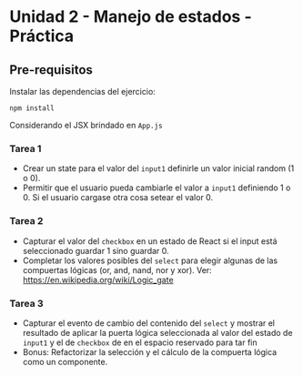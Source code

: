 # Unidad 2 - Manejo de estados - Práctica


## Pre-requisitos

Instalar las dependencias del ejercicio:

```
npm install
```

Considerando el JSX brindado en `App.js` 


### Tarea 1
- Crear un state para el valor del `input1` definirle un valor inicial random (1 o 0).
- Permitir que el usuario pueda cambiarle el valor a `input1` definiendo 1 o 0. Si el usuario cargase otra cosa setear el valor 0.


### Tarea 2
- Capturar el valor del `checkbox` en un estado de React si el input está seleccionado guardar 1 sino guardar 0.
- Completar los valores posibles del `select` para elegir algunas de las compuertas lógicas (or, and, nand, nor y xor). Ver: https://en.wikipedia.org/wiki/Logic_gate


### Tarea 3
- Capturar el evento de cambio del contenido del `select` y mostrar el resultado de aplicar la puerta lógica seleccionada al valor del estado de `input1` y el de `checkbox` de  en el espacio reservado para tar fin
- Bonus: Refactorizar la selección y el cálculo de la compuerta lógica como un componente.